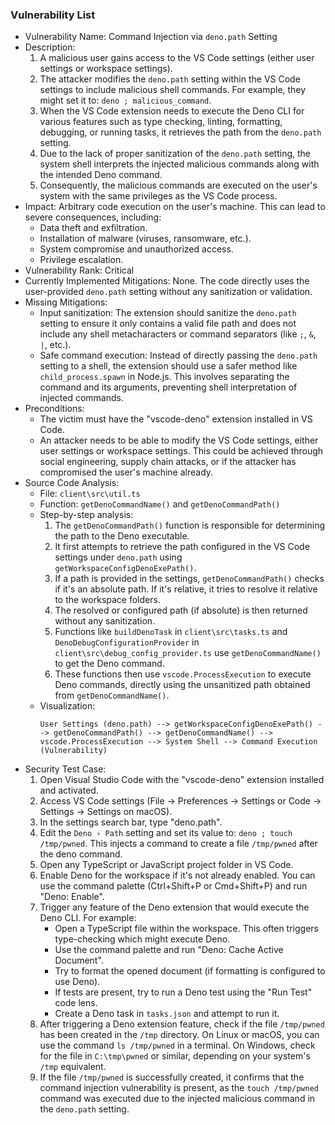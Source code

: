 ### Vulnerability List

- Vulnerability Name: Command Injection via `deno.path` Setting
- Description:
    1. A malicious user gains access to the VS Code settings (either user settings or workspace settings).
    2. The attacker modifies the `deno.path` setting within the VS Code settings to include malicious shell commands. For example, they might set it to: `deno ; malicious_command`.
    3. When the VS Code extension needs to execute the Deno CLI for various features such as type checking, linting, formatting, debugging, or running tasks, it retrieves the path from the `deno.path` setting.
    4. Due to the lack of proper sanitization of the `deno.path` setting, the system shell interprets the injected malicious commands along with the intended Deno command.
    5. Consequently, the malicious commands are executed on the user's system with the same privileges as the VS Code process.
- Impact:
    Arbitrary code execution on the user's machine. This can lead to severe consequences, including:
    - Data theft and exfiltration.
    - Installation of malware (viruses, ransomware, etc.).
    - System compromise and unauthorized access.
    - Privilege escalation.
- Vulnerability Rank: Critical
- Currently Implemented Mitigations:
    None. The code directly uses the user-provided `deno.path` setting without any sanitization or validation.
- Missing Mitigations:
    - Input sanitization: The extension should sanitize the `deno.path` setting to ensure it only contains a valid file path and does not include any shell metacharacters or command separators (like `;`, `&`, `|`, etc.).
    - Safe command execution: Instead of directly passing the `deno.path` setting to a shell, the extension should use a safer method like `child_process.spawn` in Node.js. This involves separating the command and its arguments, preventing shell interpretation of injected commands.
- Preconditions:
    - The victim must have the "vscode-deno" extension installed in VS Code.
    - An attacker needs to be able to modify the VS Code settings, either user settings or workspace settings. This could be achieved through social engineering, supply chain attacks, or if the attacker has compromised the user's machine already.
- Source Code Analysis:
    - File: `client\src\util.ts`
    - Function: `getDenoCommandName()` and `getDenoCommandPath()`
    - Step-by-step analysis:
        1. The `getDenoCommandPath()` function is responsible for determining the path to the Deno executable.
        2. It first attempts to retrieve the path configured in the VS Code settings under `deno.path` using `getWorkspaceConfigDenoExePath()`.
        3. If a path is provided in the settings, `getDenoCommandPath()` checks if it's an absolute path. If it's relative, it tries to resolve it relative to the workspace folders.
        4. The resolved or configured path (if absolute) is then returned without any sanitization.
        5. Functions like `buildDenoTask` in `client\src\tasks.ts` and `DenoDebugConfigurationProvider` in `client\src\debug_config_provider.ts` use `getDenoCommandName()` to get the Deno command.
        6. These functions then use `vscode.ProcessExecution` to execute Deno commands, directly using the unsanitized path obtained from `getDenoCommandName()`.
    - Visualization:
      ```
      User Settings (deno.path) --> getWorkspaceConfigDenoExePath() --> getDenoCommandPath() --> getDenoCommandName() --> vscode.ProcessExecution --> System Shell --> Command Execution (Vulnerability)
      ```
- Security Test Case:
    1. Open Visual Studio Code with the "vscode-deno" extension installed and activated.
    2. Access VS Code settings (File -> Preferences -> Settings or Code -> Settings -> Settings on macOS).
    3. In the settings search bar, type "deno.path".
    4. Edit the `Deno › Path` setting and set its value to: `deno ; touch /tmp/pwned`. This injects a command to create a file `/tmp/pwned` after the deno command.
    5. Open any TypeScript or JavaScript project folder in VS Code.
    6. Enable Deno for the workspace if it's not already enabled. You can use the command palette (Ctrl+Shift+P or Cmd+Shift+P) and run "Deno: Enable".
    7. Trigger any feature of the Deno extension that would execute the Deno CLI. For example:
        - Open a TypeScript file within the workspace. This often triggers type-checking which might execute Deno.
        - Use the command palette and run "Deno: Cache Active Document".
        - Try to format the opened document (if formatting is configured to use Deno).
        - If tests are present, try to run a Deno test using the "Run Test" code lens.
        - Create a Deno task in `tasks.json` and attempt to run it.
    8. After triggering a Deno extension feature, check if the file `/tmp/pwned` has been created in the `/tmp` directory. On Linux or macOS, you can use the command `ls /tmp/pwned` in a terminal. On Windows, check for the file in `C:\tmp\pwned` or similar, depending on your system's `/tmp` equivalent.
    9. If the file `/tmp/pwned` is successfully created, it confirms that the command injection vulnerability is present, as the `touch /tmp/pwned` command was executed due to the injected malicious command in the `deno.path` setting.
